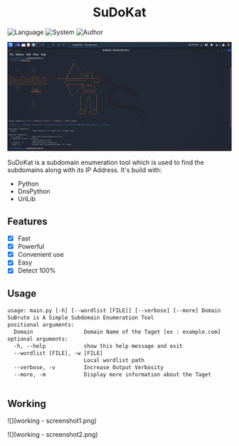 <h1 align="center"> SuDoKat </h1>

![Language](https://img.shields.io/badge/Language-Python-pink.svg)
![System](https://img.shields.io/badge/System-Linux-red)
![Author](https://img.shields.io/badge/Author-Anuj-yellow)

![](usage-SuDoKat.png)

SuDoKat is a subdomain enumeration tool which is used to find the subdomains along with its IP Address. It's build with:
- Python
- DnsPython
- UrlLib

## Features
- [x] Fast
- [x] Powerful
- [x] Convenient use
- [x] Easy
- [x] Detect 100%

## Usage

```
usage: main.py [-h] [--wordlist [FILE]] [--verbose] [--more] Domain
SuBrute is A Simple Subdomain Enumeration Tool 
positional arguments:
  Domain                Domain Name of the Taget [ex : example.com]
optional arguments:
  -h, --help            show this help message and exit
  --wordlist [FILE], -w [FILE]
                        Local wordlist path
  --verbose, -v         Increase Output Verbosity
  --more, -m            Display more information about the Taget
  
```

## Working
![](working - screenshot1.png)

![](working - screenshot2.png)

